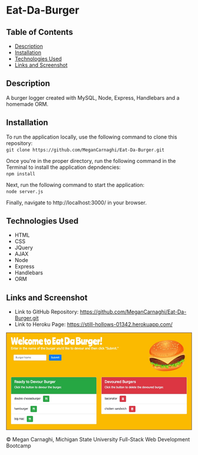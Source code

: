 # Eat-Da-Burger

## Table of Contents
* [Description](#description)
* [Installation](#installation)
* [Technologies Used](#technologies-used)
* [Links and Screenshot](#links-and-screenshot)

## Description
A burger logger created with MySQL, Node, Express, Handlebars and a homemade ORM.

## Installation
To run the application locally, use the following command to clone this repository:    
`git clone https://github.com/MeganCarnaghi/Eat-Da-Burger.git`  

Once you're in the proper directory, run the following command in the Terminal to install the application depndencies:    
`npm install`  

Next, run the following command to start the application:    
`node server.js`  

Finally, navigate to http://localhost:3000/ in your browser.

## Technologies Used
* HTML
* CSS
* JQuery
* AJAX
* Node
* Express
* Handlebars
* ORM

## Links and Screenshot
* Link to GitHub Repository: https://github.com/MeganCarnaghi/Eat-Da-Burger.git
* Link to Heroku Page: https://still-hollows-01342.herokuapp.com/

![screenshot](public/assets/screenshot/screenshot.jpg)

© Megan Carnaghi, Michigan State University Full-Stack Web Development Bootcamp


